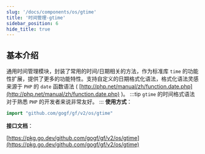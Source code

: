 ```yaml
---
slug: '/docs/components/os/gtime'
title: '时间管理-gtime'
sidebar_position: 6
hide_title: true
---
```


## 基本介绍

通用时间管理模块，封装了常用的时间/日期相关的方法，作为标准库 `time` 的功能性扩展，提供了更多的功能特性。支持自定义的日期格式化语法，格式化语法灵感来源于 `PHP` 的 `date` 函数语法 ( [http://php.net/manual/zh/function.date.php](http://php.net/manual/zh/function.date.php) )。
:::tip
`gtime` 的时间格式语法对于熟悉 `PHP` 的开发者来说非常友好。
:::
**使用方式**：

```go
import "github.com/gogf/gf/v2/os/gtime"
```

**接口文档**：

[https://pkg.go.dev/github.com/gogf/gf/v2/os/gtime](https://pkg.go.dev/github.com/gogf/gf/v2/os/gtime)

    